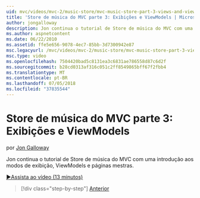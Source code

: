 ```yaml
---
uid: mvc/videos/mvc-2/music-store/mvc-music-store-part-3-views-and-viewmodels
title: 'Store de música do MVC parte 3: Exibições e ViewModels | Microsoft Docs'
author: jongalloway
description: Jon continua o tutorial de Store de música do MVC com uma introdução aos modos de exibição, ViewModels e páginas mestras.
ms.author: aspnetcontent
ms.date: 06/22/2010
ms.assetid: ffe5e656-9078-4ec7-85bb-3d7300942e87
msc.legacyurl: /mvc/videos/mvc-2/music-store/mvc-music-store-part-3-views-and-viewmodels
msc.type: video
ms.openlocfilehash: 7504420bad5c8131ea3c6831ae786558d87c6d2f
ms.sourcegitcommit: b28cd0313af316c051c2ff8549865bff67f2fbb4
ms.translationtype: MT
ms.contentlocale: pt-BR
ms.lasthandoff: 07/05/2018
ms.locfileid: "37835544"
---
```

<a name="mvc-music-store-part-3-views-and-viewmodels"></a>Store de música do MVC parte 3: Exibições e ViewModels
====================
por [Jon Galloway](https://github.com/jongalloway)

Jon continua o tutorial de Store de música do MVC com uma introdução aos modos de exibição, ViewModels e páginas mestras.

[&#9654;Assista ao vídeo (13 minutos)](https://channel9.msdn.com/Blogs/ASP-NET-Site-Videos/mvc-music-store-part-3-views-and-viewmodels)

> [!div class="step-by-step"]
> [Anterior](mvc-music-store-part-2-controllers.md)

